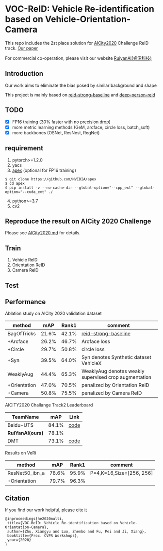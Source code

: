 # VOC-ReID: Vehicle Re-identification based on Vehicle-Orientation-Camera

This repo includes the 2st place solution for [AICity2020](https://www.aicitychallenge.org/) Challenge ReID track. 
[Our paper](http://arxiv.org/abs/2004.09164)

For commercial co-operation, please visit our website [RuiyanAI(睿沿科技)](http://www.ruiyanai.com/)

## Introduction
Our work aims to eliminate the bias posed by similar background and shape

This project is mainly based on [reid-strong-baseline](https://github.com/michuanhaohao/reid-strong-baseline) 
and [deep-person-reid](https://github.com/KaiyangZhou/deep-person-reid)


## TODO
- [x] FP16 training (30% faster with no precision drop)
- [x] more metric learning methods (GeM, arcface, circle loss, batch_soft)
- [x] more backbones (OSNet, ResNest, RegNet)

## requirement
1. pytorch>=1.2.0
2. yacs
3. [apex](https://github.com/NVIDIA/apex) (optional for FP16 training)
````
$ git clone https://github.com/NVIDIA/apex
$ cd apex
$ pip install -v --no-cache-dir --global-option="--cpp_ext" --global-option="--cuda_ext" ./
````
4. python>=3.7
5. cv2


## Reproduce the result on AICity 2020 Challenge
Please see [AICity2020.md](AICity2020.md) for details.


## Train
1. Vehicle ReID
2. Orientation ReID
3. Camera ReID

## Test

## Performance
Ablation study on AICity 2020 validation dataset

|method|mAP|Rank1|comment|
|------|---|-----|-------|
|BagOfTricks|21.6%|42.1%|[reid-strong-baseline](https://github.com/michuanhaohao/reid-strong-baseline)|
|+Arcface|26.2%|46.7%|Arcface loss|
|+Circle|29.7%|50.8%|circle loss|
|+Syn|39.5%|64.0%|Syn denotes Synthetic dataset VehicleX|
|WeaklyAug|44.4%|65.3%|WeaklyAug denotes weakly supervised crop augmentation|
|+Orientation|47.0%|70.5%|penalized by Orientation ReID|
|+Camera|50.8%|75.5%|penalized by Camera ReID|

 AICITY2020 Challange Track2 Leaderboard
 
 |TeamName|mAP|Link|
 |--------|----|-------|
 |Baidu-UTS|84.1%|[code](https://github.com/layumi/AICIty-reID-2020)|
 |**RuiYanAI(ours)**|78.1%|
 |DMT|73.1%|[code](https://github.com/heshuting555/AICITY2020_DMT_VehicleReID)|
 
 
 
 Results on VeRi
 
 |method|mAP|Rank1|comment|
 |------|----|----|-----|
 |ResNet50_ibn_a|78.6%|95.9%|P=4,K=16,Size=[256, 256]|
 |+Orientation|79.7%|96.3%| |
 


## Citation
If you find our work helpful, please cite [it](http://arxiv.org/abs/2004.09164)
```
@inproceedings{he2020multi,
 title={VOC-ReID: Vehicle Re-identification based on Vehicle-Orientation-Camera},
 author={Zhu, Xiangyu and Luo, Zhenbo and Fu, Pei and Ji, Xiang},
 booktitle={Proc. CVPR Workshops},
 year={2020}
}
```